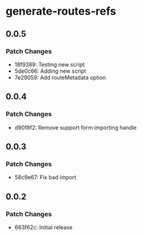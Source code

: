 # generate-routes-refs

## 0.0.5

### Patch Changes

- 18f9389: Testing new script
- 5de0c66: Adding new script
- 7e29059: Add routeMetadata option

## 0.0.4

### Patch Changes

- d90f8f2: Remove support form importing handle

## 0.0.3

### Patch Changes

- 58c9e67: Fix bad import

## 0.0.2

### Patch Changes

- 663f62c: Initial release
